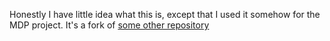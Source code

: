 Honestly I have little idea what this is, except that I used it somehow for the
MDP project. It's a fork of [some other
repository](https://github.com/iRapha/CS4641)
